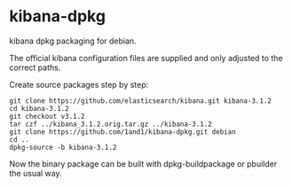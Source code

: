 kibana-dpkg
===========

kibana dpkg packaging for debian.

The official kibana configuration files are supplied and only adjusted to the correct paths.

Create source packages step by step:

```
git clone https://github.com/elasticsearch/kibana.git kibana-3.1.2
cd kibana-3.1.2
git checkout v3.1.2
tar czf ../kibana_3.1.2.orig.tar.gz ../kibana-3.1.2
git clone https://github.com/1and1/kibana-dpkg.git debian
cd ..
dpkg-source -b kibana-3.1.2
```

Now the binary package can be built with dpkg-buildpackage or pbuilder the usual way.
